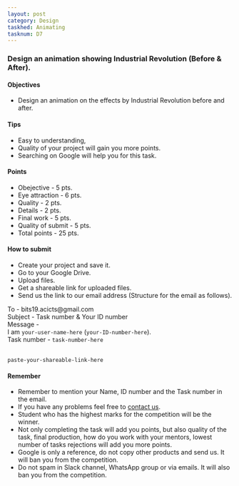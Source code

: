 ```yaml
---
layout: post
category: Design
taskhed: Animating
tasknum: D7
---
```

### Design an animation showing Industrial Revolution (Before & After).


#### **Objectives**

- Design an animation on the effects by Industrial Revolution before and after.

#### **Tips**

- Easy to understanding,
- Quality of your project will gain you more points.
- Searching on Google will help you for this task.

#### **Points**

- Obejective - 5 pts.
- Eye attraction - 6 pts.
- Quality - 2 pts.
- Details - 2 pts.
- Final work - 5 pts.
- Quality of submit - 5 pts.
- <div class="total">Total points - 25 pts.</div>

#### **How to submit**

- Create your project and save it.
- Go to your Google Drive.
- Upload files.
- Get a shareable link for uploaded files.
- Send us the link to our email address (Structure for the email as follows).

<div class="highlightcode">
To - bits19.acicts@gmail.com
<br/>
Subject - Task number & Your ID number
<br/>
Message -
<br/>
I am <code>your-user-name-here</code> (<code>your-ID-number-here</code>).
<br/>
Task number - <code>task-number-here</code>
<br/><br/>

<code>paste-your-shareable-link-here</code>
<br/>
</div>

#### **Remember**
- Remember to mention your Name, ID number and the Task number in the email.
- If you have any problems feel free to <a href="../contact.html" target="_blank">contact us</a>.
- Student who has the highest marks for the competition will be the winner.
- Not only completing the task will add you points, but also quality of the task, final production, how do you work with your mentors, lowest number of tasks rejections will add you more points.
- Google is only a reference, do not copy other products and send us. It will ban you from the competition.
- Do not spam in Slack channel, WhatsApp group or via emails. It will also ban you from the competition.
